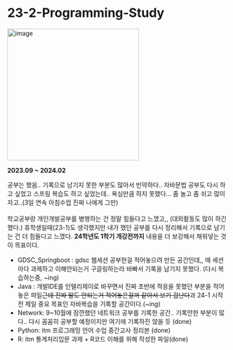 # 23-2-Programming-Study

<img width="300" alt="image" src="https://github.com/orieasy1/23-2-Programming-Study/assets/129071350/40673e69-0789-4c5e-b15d-25e63380ae65">

**2023.09 ~ 2024.02**

공부는 했음.. 기록으로 남기지 못한 부분도 많아서 빈약하다..
자바문법 공부도 다시 하고 싶었고 스프링 복습도 하고 싶었는데.. 욕심만큼 하지 못했다...
좀 놀고 좀 쉬고 많이 자고..(3일 연속 아침수업 진짜 나에게 그만)
<br><br>
학교공부랑 개인개발공부를 병행하는 건 정말 힘들다고 느꼈고,, (대외활동도 많이 하긴 했다.)
휴학생일때(23-1)도 생각했지만 내가 했던 공부를 다시 정리해서 기록으로 남기는 건 더 힘들다고 느꼈다.
**24학년도 1학기 개강전까지** 내용을 더 보강해서 채워넣는 것이 목표이다.

* GDSC_Springboot : gdsc 웹세션 공부한걸 적어놓으려 만든 공간인데,, 매 세션마다 과제하고 이해안되는거 구글링하는라 바빠서 기록을 남기지 못했다. (다시 복습하는중, ~ing)
* Java : 개발IDE를 인텔리제이로 바꾸면서 진짜 초반에 적응을 못했던 부분을 적어놓은 파일~~근데 진짜 말도 안되는거 적어놓은걸꺼 같아서 보기 겁난다~~과 24-1 시작 전 제일 중요 목표인 자바복습을 기록할 공간이다.(~ing)
* Network: 9~10월에 잠깐했던 네트워크 공부를 기록한 공간.. 기록안한 부분이 많다.. 다시 꼼꼼히 공부할 예정이지만 여기에 기록하진 않을 듯 (done)
* Python: itm 프로그래밍 언어 수업 중간고사 정리본 (done)
* R: itm 통계처리입문 과제 + R코드 이해를 위해 작성한 파일(done)
